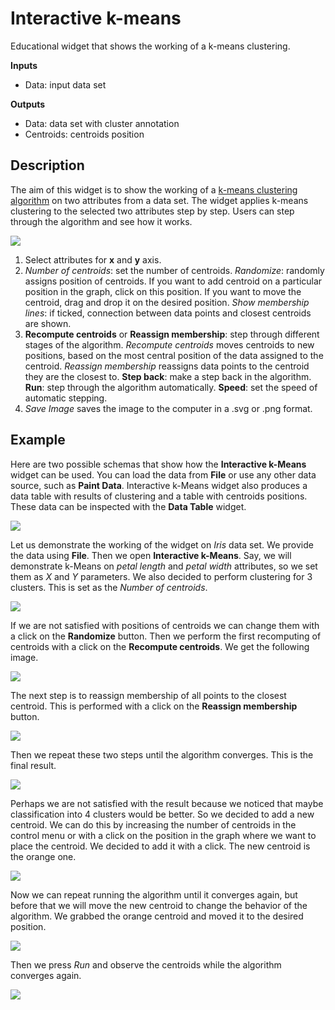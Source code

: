 Interactive k-means
===================

Educational widget that shows the working of a k-means clustering.

**Inputs**

- Data: input data set

**Outputs**

- Data: data set with cluster annotation
- Centroids: centroids position

Description
-----------

The aim of this widget is to show the working of a [k-means clustering algorithm](https://en.wikipedia.org/wiki/K-means_clustering) on two attributes from a data set. The widget applies k-means clustering to the selected two attributes step by step. Users can step through the algorithm and see how it works.

![](images/interactive-kmeans-stamped.png)

1. Select attributes for **x** and **y** axis.
2. *Number of centroids*: set the number of centroids.
   *Randomize*: randomly assigns position of centroids. If you want to add centroid on a particular position in the graph, click on this position. If you want to move the centroid, drag and drop it on the desired position.
   *Show membership lines*: if ticked, connection between data points and closest centroids are shown.
3. **Recompute centroids** or **Reassign membership**: step through different stages of the algorithm. *Recompute centroids* moves centroids to new positions, based on the most central position of the data assigned to the centroid. *Reassign membership* reassigns data points to the centroid they are the closest to.
   **Step back**: make a step back in the algorithm.
   **Run**: step through the algorithm automatically.
   **Speed**: set the speed of automatic stepping.
4. *Save Image* saves the image to the computer in a .svg or .png format.

Example
-------

Here are two possible schemas that show how the **Interactive k-Means** widget can be used. You can load the data from **File** or use any other data source, such as **Paint Data**. Interactive k-Means widget also produces a data table with results of clustering and a table with centroids positions. These data can be inspected with the
**Data Table** widget.

![](images/interactive-kmeans-input.png)

Let us demonstrate the working of the widget on *Iris* data set. We provide the data using **File**. Then we open **Interactive k-Means**. Say, we will demonstrate k-Means on *petal length* and *petal width* attributes, so we set them as *X* and *Y* parameters. We also decided to perform clustering for 3 clusters. This is set as the *Number of centroids*.

![](images/interactive-kmeans-step1.png)

If we are not satisfied with positions of centroids we can change them with a click on the **Randomize** button. Then we perform the first recomputing of centroids with a click on the **Recompute centroids**. We get the following image.

![](images/interactive-kmeans-step2.png)

The next step is to reassign membership of all points to the closest centroid. This is performed with a click on the **Reassign membership** button.

![](images/interactive-kmeans-step3.png)

Then we repeat these two steps until the algorithm converges. This is the final result.

![](images/interactive-kmeans-step4.png)

Perhaps we are not satisfied with the result because we noticed that maybe classification into 4 clusters would be better. So we decided to add a new centroid. We can do this by increasing the number of centroids in the control menu or with a click on the position in the graph where we want to place the centroid. We decided to add it with a click. The new centroid is the orange one.

![](images/interactive-kmeans-step5.png)

Now we can repeat running the algorithm until it converges again, but before that we will move the new centroid to change the behavior of the algorithm. We grabbed the orange centroid and moved it to the desired position.

![](images/interactive-kmeans-step6.png)

Then we press *Run* and observe the centroids while the algorithm converges again.

![](images/interactive-kmeans-step7.png)
